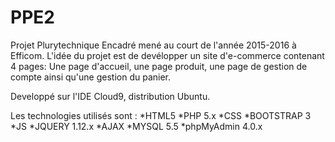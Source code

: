 # PPE2
Projet Plurytechnique Encadré mené au court de l'année 2015-2016 à Efficom. <return> 
L'idée du projet est de devélopper un site d'e-commerce contenant 4 pages: <return> 
    Une page d'accueil, une page produit, une page de gestion de compte ainsi qu'une gestion du panier.

Developpé sur l'IDE Cloud9, distribution Ubuntu.

Les technologies utilisés sont :
*HTML5
*PHP 5.x
*CSS
*BOOTSTRAP 3
*JS 
*JQUERY 1.12.x
*AJAX
*MYSQL 5.5
*phpMyAdmin 4.0.x
 
